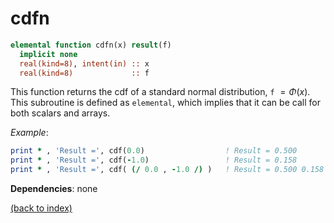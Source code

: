 # cdfn

```fortran
elemental function cdfn(x) result(f)
  implicit none
  real(kind=8), intent(in) :: x
  real(kind=8)             :: f
```

This function returns the cdf of a standard normal distribution, ```f``` $=\Phi(x)$. This subroutine is defined as ```elemental```, which implies that it can be call for both scalars and arrays.

_Example_:

```fortran
print * , 'Result =', cdf(0.0)                  ! Result = 0.500
print * , 'Result =', cdf(-1.0)                 ! Result = 0.158
print * , 'Result =', cdf( (/ 0.0 , -1.0 /) )   ! Result = 0.500 0.158
```

**Dependencies**: none

[(back to index)](index.md)
